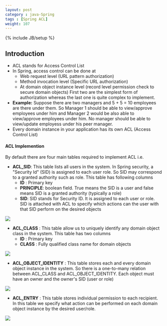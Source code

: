 ```yaml
---
layout: post
category : java-Spring
tags : [Spring ACL]
weight: 107
---
```


{% include JB/setup %}

## Introduction


* ACL stands for Access Control List
* In Spring, access control can be done at
  * Web request level (URL pattern authorization)
  * Method invocation level (Specific URL authorization)
  * At domain object instance level (record level permission check to secure domain objects)
 First two are the simplest form of authorization whereas the last one is quite complex to implement.
* **Example:** Suppose there are two managers and 5 + 5 = 10 employees are there under them. So Manager 1 should be able to view/approve employees under him and Manager 2 would be also able to view/approve employees under him. No manager should be able to view/update employess under his peer manager.
* Every domain instance in your application has its own ACL (Access Control List) 


#### ACL Implemention
By default there are four main tables required to implement ACL i.e.

* **ACL_SID**: This table lists all users in the system. In Spring security, a "Security Id" (SID) is assigned to each user role. So SID may correspond to a granted authority such as role. This table has following columns
  * **ID** : Primary key
  * **PRINCIPLE**: boolean field. True means the SID is a user and false means SID is a granted authority (typically a role)
  * **SID**: SID stands for Security ID. It is assigned to each user or role. SID is attached with ACL to specify which actions can the user with that SID perform on the desired objects
<img src="https://cloud.githubusercontent.com/assets/11231867/15608796/d05f2614-2439-11e6-9637-d6d0b1667349.png"/>

* **ACL_CLASS** : This table allow us to uniquely identify any domain object class in the system. This table has two columns
  * **ID** : Primary key
  * **CLASS** : Fully qualified class name for domain objects
<img src="https://cloud.githubusercontent.com/assets/11231867/15608799/d4da94ee-2439-11e6-93c5-d8a3414dbfcb.png"/>

* **ACL_OBJECT_IDENTITY** : This table stores each and every domain object instance in the system. So there is a one-to-many relation between ACL_CLASS and ACL_OBJECT_IDENTITY. Each object must have an owner and the owner's SID (user or role)
<img src="https://cloud.githubusercontent.com/assets/11231867/15608800/d8497636-2439-11e6-8a22-cfbdba857f53.png"/>

* **ACL_ENTRY** : This table stores individual permission to each recipient. In this table we specify what action can be performed on each domain object instance by the desired user/role.
<img src="https://cloud.githubusercontent.com/assets/11231867/15608801/daf6e850-2439-11e6-9bb2-4ccbbb78fb32.png"/>
